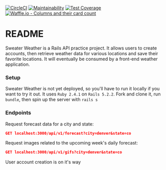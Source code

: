 [![CircleCI](https://circleci.com/gh/wfischer42/sweater-weather-wf/tree/master.svg?style=svg)](https://circleci.com/gh/wfischer42/sweater-weather-wf/tree/master) [![Maintainability](https://api.codeclimate.com/v1/badges/9d4050ddfe04beae6b5a/maintainability)](https://codeclimate.com/github/wfischer42/sweater-weather-wf/maintainability) [![Test Coverage](https://api.codeclimate.com/v1/badges/9d4050ddfe04beae6b5a/test_coverage)](https://codeclimate.com/github/wfischer42/sweater-weather-wf/test_coverage) [![Waffle.io - Columns and their card count](https://badge.waffle.io/wfischer42/sweater-weather-wf.svg?columns=all)](https://waffle.io/wfischer42/sweater-weather-wf)


# README
Sweater Weather is a Rails API practice project. It allows users to create accounts, then retrieve weather data for various locations and save their favorite locations. It will eventually be consumed by a front-end weather application.

### Setup
Sweater Weather is not yet deployed, so you'll have to run it locally if you want to try it out. It uses `Ruby 2.4.1` on `Rails 5.2.2`. Fork and clone it, run `bundle`, then spin up the server with `rails s`

### Endpoints
Request forecast data for a city and state:
```json
GET localhost:3000/api/v1/forecast?city=denver&state=co
```
Request images related to the upcoming week's daily forecast:

```json
GET localhost:3000/api/v1/gifs?city=denver&state=co
```

User account creation is on it's way
